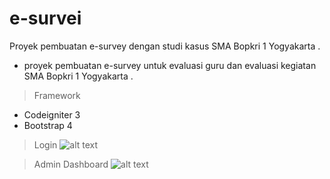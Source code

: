 # e-survei
Proyek pembuatan e-survey dengan studi kasus SMA Bopkri 1 Yogyakarta
.
- proyek pembuatan e-survey untuk evaluasi guru dan evaluasi kegiatan SMA Bopkri 1 Yogyakarta
.
> Framework
* Codeigniter 3
* Bootstrap 4

> Login
![alt text](img/ss1.png)

> Admin Dashboard
![alt text](img/ss2.png)

